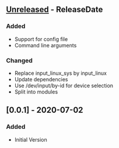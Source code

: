 <!-- next-header -->

## [Unreleased] - ReleaseDate

### Added
- Support for config file
- Command line arguments

### Changed
- Replace input_linux_sys by input_linux
- Update dependencies
- Use /dev/input/by-id for device selection
- Split into modules

## [0.0.1] - 2020-07-02
### Added
- Initial Version

<!-- next-url -->
[Unreleased]: https://github.com/karimElmougi/orbmapper/compare/v0.0.1...HEAD
